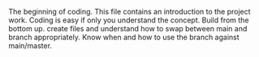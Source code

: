 The beginning of coding. This file contains an introduction to the project work.
Coding is easy if only you understand the concept. Build from the bottom up.
create files and understand how to swap between main and branch appropriately.
Know when and how to use the branch against main/master.

